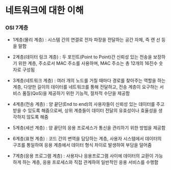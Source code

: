 # 네트워크에 대한 이해

### OSI 7계층

  - 1계층(물리 계층) : 시스템 간의 연결로 전자 파장을 전달하는 공간 자체, 즉 랜 선 등을 말함

  - 2계층(데이터 링크 계층) : 두 포인트(Point to Point)간 신뢰성 있는 전송을 보장하기 위한 계층, 주소로서 MAC 주소를 사용하며, MAC 주소는 총 12개의 16진수 숫자로 구성됨

  - 3계층(네트워크 계층) : 여러 개의 노드를 거칠 때마다 경로를 찾아주는 역할을 하는 계층, 다양한 길이의 데이터를 네트워크를 통해 전달하고, 전송 계층이 요구하는 서비스 품질(QoS)을 제공하기 위한 기능적, 절차적 수단을 제공함

  - 4계층(전송 계층) : 양 끝단(End to end)의 사용자들이 신뢰성 있는 데이터를 주고받을 수 있도록 해줌으로써, 상위 계층들이 데이터 전달의 유효성이나 효율성을 생각하지 않도록 해줌

  - 5계층(세션 계층) : 양 끝단의 응용 프로세스가 통신을 관리하기 위한 방법을 제공함

  - 6계층(표현 계층) : 코드 간의 변역을 담당하는 계층, 사용자 시스템에서 데이터의 구조를 통일하여 응용 계층에서 데이터 형식 차이로 발생하여 부담을 덜어줌

  - 7계층(응용 프로그램 계층) : 사용자나 응용프로그램 사이에 데이터의 교환이 가능하게 하는 계층, 응용 프로세스와 직접 관계하여 일반적인 응용 서비스를 수행함
